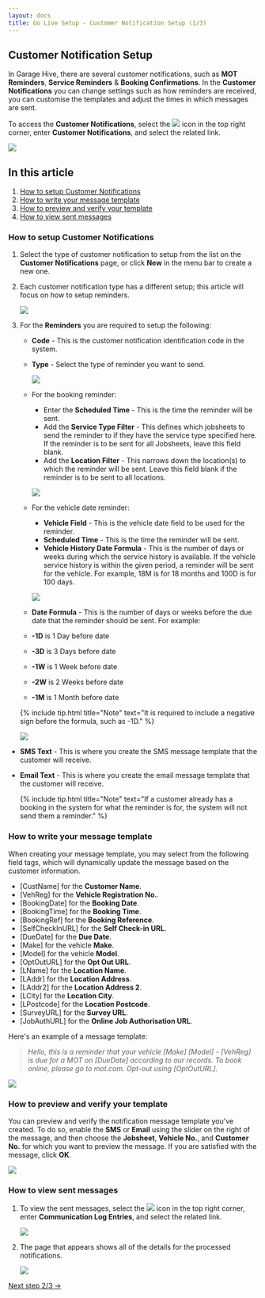 ```yaml
---
layout: docs
title: Go Live Setup - Customer Notification Setup (1/3)
---
```


## Customer Notification Setup  
In Garage Hive, there are several customer notifications, such as **MOT Reminders**, **Service Reminders** & **Booking Confirmations**. In the **Customer Notifications** you can change settings such as how reminders are received, you can customise the templates and adjust the times in which messages are sent.

To access the **Customer Notifications**, select the ![](media/search_icon.png) icon in the top right corner, enter **Customer Notifications**, and select the related link.

   ![](media/garagehive-go-live-customer-notification1.gif)

## In this article
1. [How to setup Customer Notifications](#how-to-setup-customer-notifications)
2. [How to write your message template](#how-to-write-your-message-template)
3. [How to preview and verify your template](#how-to-preview-and-verify-your-template)
4. [How to view sent messages](#how-to-view-sent-messages)

### How to setup Customer Notifications
1. Select the type of customer notification to setup from the list on the **Customer Notifications** page, or click **New** in the menu bar to create a new one.
2. Each customer notification type has a different setup; this article will focus on how to setup reminders. 

   ![](media/garagehive-go-live-customer-notification2.png)

3. For the **Reminders** you are required to setup the following:
   * **Code** - This is the customer notification identification code in the system.
   * **Type** - Select the type of reminder you want to send.

      ![](media/garagehive-go-live-customer-notification3.png)

   * For the booking reminder:
     * Enter the **Scheduled Time** - This is the time the reminder will be sent.
     * Add the **Service Type Filter** - This defines which jobsheets to send the reminder to if they have the service type specified here. If the reminder is to be sent for all Jobsheets, leave this field blank.
     * Add the **Location Filter** - This narrows down the location(s) to which the reminder will be sent. Leave this field blank if the reminder is to be sent to all locations.

      ![](media/garagehive-go-live-customer-notification4.png)

   * For the vehicle date reminder:
     * **Vehicle Field** - This is the vehicle date field to be used for the reminder.
     * **Scheduled Time** - This is the time the reminder will be sent.
     * **Vehicle History Date Formula** - This is the number of days or weeks during which the service history is available. If the vehicle service history is within the given period, a reminder will be sent for the vehicle. For example, 18M is for 18 months and 100D is for 100 days.

      ![](media/garagehive-go-live-customer-notification5.png)

   * **Date Formula** - This is the number of days or weeks before the due date that the reminder should be sent. For example:
    * **-1D** is 1 Day before date
    * **-3D** is 3 Days before date
    * **-1W** is 1 Week before date
    * **-2W** is 2 Weeks before date
    * **-1M** is 1 Month before date

     {% include tip.html title="Note" text="It is required to include a negative sign before the formula, such as -1D." %}

      ![](media/garagehive-go-live-customer-notification6.png)

* **SMS Text** - This is where you create the SMS message template that the customer will receive.

*  **Email Text** - This is where you create the email message template that the customer will receive.

   {% include tip.html title="Note" text="If a customer already has a booking in the system for what the reminder is for, the system will not send them a reminder." %} 

### How to write your message template
When creating your message template, you may select from the following field tags, which will dynamically update the message based on the customer information.

* [CustName] for the **Customer Name**.
* [VehReg] for the **Vehicle Registration No.**.
* [BookingDate] for the **Booking Date**.
* [BookingTime] for the **Booking Time**.
* [BookingRef] for the **Booking Reference**.
* [SelfCheckInURL] for the **Self Check-in URL**.
* [DueDate] for the **Due Date**.
* [Make] for the vehicle **Make**.
* [Model] for the vehicle **Model**.
* [OptOutURL] for the **Opt Out URL**.
* [LName] for the **Location Name**.
* [LAddr] for the **Location Address**.
* [LAddr2] for the **Location Address 2**.
* [LCity] for the **Location City**.
* [LPostcode] for the **Location Postcode**.
* [SurveyURL] for the **Survey URL**.
* [JobAuthURL] for the **Online Job Authorisation URL**.

Here's an example of a message template:

> _Hello, this is a reminder that your vehicle [Make] [Model] - [VehReg] is due for a MOT on [DueDate] according to our records. To book online, please go to mot.com. Opt-out using [OptOutURL]._

   ![](media/garagehive-go-live-customer-notification7.gif)

### How to preview and verify your template
You can preview and verify the notification message template you've created. To do so, enable the **SMS** or **Email** using the slider on the right of the message, and then choose the **Jobsheet**, **Vehicle No.**, and **Customer No.** for which you want to preview the message. If you are satisfied with the message, click **OK**.

   ![](media/garagehive-go-live-customer-notification8.gif)

### How to view sent messages
1. To view the sent messages, select the ![](media/search_icon.png) icon in the top right corner, enter **Communication Log Entries**, and select the related link.

   ![](media/garagehive-go-live-customer-notification9.png)

2. The page that appears shows all of the details for the processed notifications.

   ![](media/garagehive-go-live-customer-notification10.png)


[Next step 2/3 ->](/docs/golive-sms-email.html)
